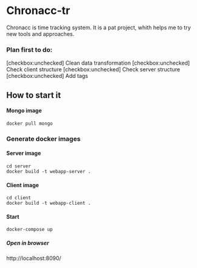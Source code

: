 # Chronacc-tr

Chronacc is time tracking system. It is a pat project, whith helps me to try new tools and approaches. 

### Plan first to do:

[checkbox:unchecked] Clean data transformation
[checkbox:unchecked] Check client structure
[checkbox:unchecked] Check server structure
[checkbox:unchecked] Add tags

## How to start it

#### Mongo image
```
docker pull mongo
```

### Generate docker images

#### Server image
```
cd server
docker build -t webapp-server .
```

#### Client image
```
cd client
docker build -t webapp-client .
```

#### Start
```
docker-compose up
```

##### Open in browser
http://localhost:8090/

